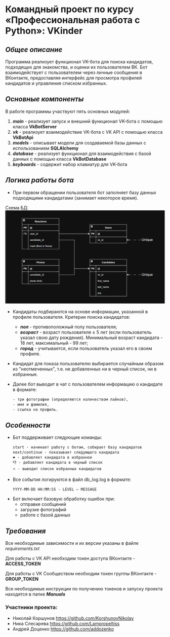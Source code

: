 # Командный проект по курсу «Профессиональная работа с Python»: VKinder

## _Общее описание_
Программа реализует функционал VK-бота для поиска кандидатов, подходящих для знакомства, и оценки их пользователем ВК. 
Бот взаимодействует с пользователем через личные сообщения в ВКонтакте, предоставляя интерфейс для просмотра профилей кандидатов и управления списком избранных.

## _Основные компоненты_
В работе программы участвуют пять основных модулей:
1. **_main_** - реализует запуск и внешний функционал VK-бота с помощью класса **VkBotServer**
2. **_vk_** - реализует взаимодействие VK-бота с VK API с помощью класса **VkBotApi**
3. **_models_** - описывает модели для создаваемой базы данных с использованием **SQLAlchemy**
4. **_database_** - реализует функционал для взаимодействия с базой данных с помощью класса **VkBotDatabase**
5. **_keyboards_** - содержит набор клавиатур для VK-бота

## _Логика работы бота_
- При первом обращении пользователя бот заполняет базу данных подходящими кандидатами (занимает некоторое время). 

Схема БД:
![database scheme](database_scheme.png)

- Кандидаты подбираются на основе информации, указанной в профиле пользователя. Критерии поиска кандидатов:
  - **_пол_** - противоположный полу пользователя;
  - **_возраст_** - возраст пользователя ± 5 лет (если пользователь указал свою дату рождения). Минимальный возраст кандидата - 18 лет, максимальный - 99 лет;
  - **_город_** - учитывается, если пользователь указал его в своем профиле.

- Кандидат для показа пользователю выбирается случайным образом из "неотмеченных", т.е. не добавленных ни в черный список, ни в избранные.

- Далее бот выводит в чат с пользователем информацию о кандидате в формате:
    ```
    - три фотографии (определяются количеством лайков),
    - имя и фамилия,
    - ссылка на профиль.
    ```

## _Особенности_
- Бот поддерживает следующие команды:
  ```
  start - начинает работу с ботом, собирает базу кандидатов
  next/continue - показывает следующего кандидата
  ❤ - добавляет кандидата в избранное
  👎 - добавляет кандидата в черный список
  ⭐ - выводит список избранных кандидатов
  ```
- Все события логируются в файл db_log.log в формате:
  ```
  YYYY-MM-DD HH:MM:SS - LEVEL – MESSAGE
  ```
- Бот включает базовую обработку ошибок при:
  - отправке сообщений
  - загрузке фотографий
  - работе с базой данных

## _Требования_
Все необходимые зависимости и их версии указаны в файле _requirements.txt_

Для работы с VK API необходим токен доступа ВКонтакте - **ACCESS_TOKEN**

Для работы с VK Сообществом необходим токен группы ВКонтакте - **GROUP_TOKEN**

Все необходимые инструкции по получению токенов и запуску проекта находятся в папке **_Manuals_**

### Участники проекта:
- Николай Коршунов https://github.com/KorshunovNikolay
- Ника Слесарева https://github.com/Lampropeltiss
- Андрей Доценко https://github.com/addozenko

